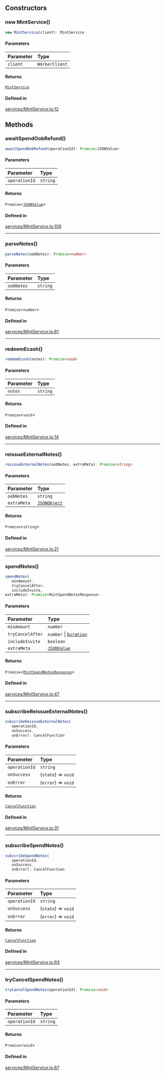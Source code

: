 ## Constructors

### new MintService()

```ts
new MintService(client): MintService
```

#### Parameters

| Parameter | Type           |
| :-------- | :------------- |
| `client`  | `WorkerClient` |

#### Returns

[`MintService`](MintService.md)

#### Defined in

[services/MintService.ts:12](https://github.com/fedimint/fedimint-web-sdk/blob/ae528a0a42c45748231d65cadaa8adbd5129d077/packages/core-web/src/services/MintService.ts#L12)

## Methods

### awaitSpendOobRefund()

```ts
awaitSpendOobRefund(operationId): Promise<JSONValue>
```

#### Parameters

| Parameter     | Type     |
| :------------ | :------- |
| `operationId` | `string` |

#### Returns

`Promise`\<[`JSONValue`](../../index/index.md#jsonvalue)\>

#### Defined in

[services/MintService.ts:109](https://github.com/fedimint/fedimint-web-sdk/blob/ae528a0a42c45748231d65cadaa8adbd5129d077/packages/core-web/src/services/MintService.ts#L109)

---

### parseNotes()

```ts
parseNotes(oobNotes): Promise<number>
```

#### Parameters

| Parameter  | Type     |
| :--------- | :------- |
| `oobNotes` | `string` |

#### Returns

`Promise`\<`number`\>

#### Defined in

[services/MintService.ts:81](https://github.com/fedimint/fedimint-web-sdk/blob/ae528a0a42c45748231d65cadaa8adbd5129d077/packages/core-web/src/services/MintService.ts#L81)

---

### redeemEcash()

```ts
redeemEcash(notes): Promise<void>
```

#### Parameters

| Parameter | Type     |
| :-------- | :------- |
| `notes`   | `string` |

#### Returns

`Promise`\<`void`\>

#### Defined in

[services/MintService.ts:14](https://github.com/fedimint/fedimint-web-sdk/blob/ae528a0a42c45748231d65cadaa8adbd5129d077/packages/core-web/src/services/MintService.ts#L14)

---

### reissueExternalNotes()

```ts
reissueExternalNotes(oobNotes, extraMeta): Promise<string>
```

#### Parameters

| Parameter   | Type                                            |
| :---------- | :---------------------------------------------- |
| `oobNotes`  | `string`                                        |
| `extraMeta` | [`JSONObject`](../../index/index.md#jsonobject) |

#### Returns

`Promise`\<`string`\>

#### Defined in

[services/MintService.ts:21](https://github.com/fedimint/fedimint-web-sdk/blob/ae528a0a42c45748231d65cadaa8adbd5129d077/packages/core-web/src/services/MintService.ts#L21)

---

### spendNotes()

```ts
spendNotes(
   minAmount,
   tryCancelAfter,
   includeInvite,
extraMeta): Promise<MintSpendNotesResponse>
```

#### Parameters

| Parameter        | Type                                                    |
| :--------------- | :------------------------------------------------------ |
| `minAmount`      | `number`                                                |
| `tryCancelAfter` | `number` \| [`Duration`](../../index/index.md#duration) |
| `includeInvite`  | `boolean`                                               |
| `extraMeta`      | [`JSONValue`](../../index/index.md#jsonvalue)           |

#### Returns

`Promise`\<[`MintSpendNotesResponse`](../../index/index.md#mintspendnotesresponse)\>

#### Defined in

[services/MintService.ts:47](https://github.com/fedimint/fedimint-web-sdk/blob/ae528a0a42c45748231d65cadaa8adbd5129d077/packages/core-web/src/services/MintService.ts#L47)

---

### subscribeReissueExternalNotes()

```ts
subscribeReissueExternalNotes(
   operationId,
   onSuccess,
   onError): CancelFunction
```

#### Parameters

| Parameter     | Type                |
| :------------ | :------------------ |
| `operationId` | `string`            |
| `onSuccess`   | (`state`) => `void` |
| `onError`     | (`error`) => `void` |

#### Returns

[`CancelFunction`](../../index/index.md#cancelfunction)

#### Defined in

[services/MintService.ts:31](https://github.com/fedimint/fedimint-web-sdk/blob/ae528a0a42c45748231d65cadaa8adbd5129d077/packages/core-web/src/services/MintService.ts#L31)

---

### subscribeSpendNotes()

```ts
subscribeSpendNotes(
   operationId,
   onSuccess,
   onError): CancelFunction
```

#### Parameters

| Parameter     | Type                |
| :------------ | :------------------ |
| `operationId` | `string`            |
| `onSuccess`   | (`state`) => `void` |
| `onError`     | (`error`) => `void` |

#### Returns

[`CancelFunction`](../../index/index.md#cancelfunction)

#### Defined in

[services/MintService.ts:93](https://github.com/fedimint/fedimint-web-sdk/blob/ae528a0a42c45748231d65cadaa8adbd5129d077/packages/core-web/src/services/MintService.ts#L93)

---

### tryCancelSpendNotes()

```ts
tryCancelSpendNotes(operationId): Promise<void>
```

#### Parameters

| Parameter     | Type     |
| :------------ | :------- |
| `operationId` | `string` |

#### Returns

`Promise`\<`void`\>

#### Defined in

[services/MintService.ts:87](https://github.com/fedimint/fedimint-web-sdk/blob/ae528a0a42c45748231d65cadaa8adbd5129d077/packages/core-web/src/services/MintService.ts#L87)

